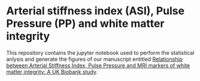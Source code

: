 # Arterial stiffness index (ASI), Pulse Pressure (PP) and white matter integrity 
This repository contains the jupyter notebook used to perform the statistical anlysis and generate the figures of our manuscript entitled 
[Relationship between Arterial Stiffness Index, Pulse Pressure and MRI markers of white matter integrity: A UK Biobank study]().


